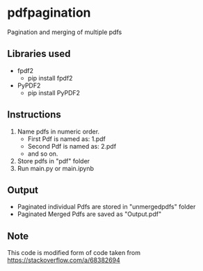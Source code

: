 # pdfpagination
Pagination and merging of multiple pdfs

## Libraries used
* fpdf2 
    - pip install fpdf2
* PyPDF2 
    - pip install PyPDF2

## Instructions
1. Name pdfs in numeric order.
    * First Pdf is named as: 1.pdf  
    * Second Pdf is named as: 2.pdf   
    * and so on.
2. Store pdfs in "pdf" folder
3. Run main.py or main.ipynb

## Output
   * Paginated individual Pdfs are stored in "unmergedpdfs" folder 
   * Paginated Merged Pdfs are saved as "Output.pdf"


## Note
This code is modified form of code taken from https://stackoverflow.com/a/68382694
